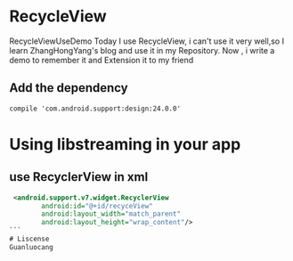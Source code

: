 # RecycleView
RecycleViewUseDemo
Today I use RecycleView, i can't use it very well,so I learn ZhangHongYang's blog and use it in my Repository. 
Now , i write a demo to remember it and Extension it to my friend

## Add the dependency
```xml 
compile 'com.android.support:design:24.0.0'
```
# Using libstreaming in your app
## use RecyclerView in xml
```xml
 <android.support.v7.widget.RecyclerView
        android:id="@+id/recyceView"
        android:layout_width="match_parent"
        android:layout_height="wrap_content"/>
```    
# Liscense
Guanluocang
